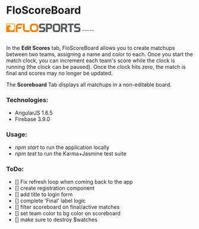 # FloScoreBoard

<img src="./images/flosports-logo.png" alt="FloSports" style="width: 200px;"/>
-----
<br />
<br />

In the **Edit Scores** tab, FloScoreBoard allows you to create matchups between two teams, assigning a name and color to each. Once you start the match clock, you can increment each team's score while the clock is running (the clock can be paused). Once the clock hits zero, the match is final and scores may no longer be updated.

The **Scoreboard** Tab displays all matchups in a non-editable board.

### Technologies:

- AngularJS 1.6.5
- Firebase 3.9.0

### Usage:

- _npm start_ to run the application locally
- _npm test_ to run the Karma+Jasmine test suite

### ToDo:

- [] Fix refresh loop when coming back to the app
- [] create registration component
- [] add title to login form 
- [] complete 'Final' label logic
- [] filter scoreboard on final/active matches
- [] set team color to bg color on scoreboard
- [] make sure to destroy $watches